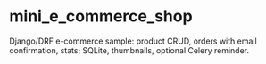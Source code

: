 # mini_e_commerce_shop
Django/DRF e-commerce sample: product CRUD, orders with email confirmation, stats; SQLite, thumbnails, optional Celery reminder.
